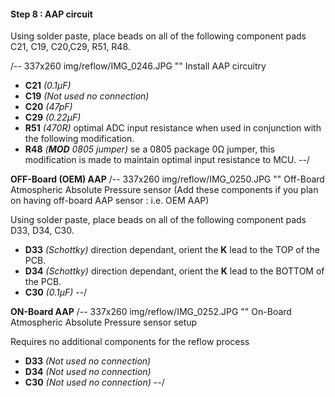 #### Step 8 : AAP circuit

Using solder paste, place beads on all of the following component pads C21, C19, C20,C29, R51, R48.

/-- 337x260 img/reflow/IMG_0246.JPG "" Install AAP circuitry

- **C21** *(0.1µF)* 
- **C19** *(Not used no connection)*
- **C20** *(47pF)* 
- **C29** *(0.22µF)* 
- **R51** *(470R)* optimal ADC input resistance when used in conjunction with the following modification.	
- **R48** *(**MOD** 0805 jumper)* se a 0805 package 0&ohm; jumper, this modification is made to maintain optimal input resistance to MCU.
--/

**OFF-Board (OEM) AAP**
/-- 337x260 img/reflow/IMG_0250.JPG "" Off-Board Atmospheric Absolute Pressure sensor (Add these components if you plan on having off-board AAP sensor : i.e. OEM AAP)

Using solder paste, place beads on all of the following component pads D33, D34, C30.

- **D33** *(Schottky)* direction dependant, orient the **K** lead to the TOP of the PCB.
- **D34** *(Schottky)* direction dependant, orient the **K** lead to the BOTTOM of the PCB.
- **C30** *(0.1µF)* 
--/

**ON-Board AAP**
/-- 337x260 img/reflow/IMG_0252.JPG "" On-Board Atmospheric Absolute Pressure sensor setup

Requires no additional components for the reflow process

- **D33** *(Not used no connection)*	
- **D34** *(Not used no connection)*	
- **C30** *(Not used no connection)*
--/	



